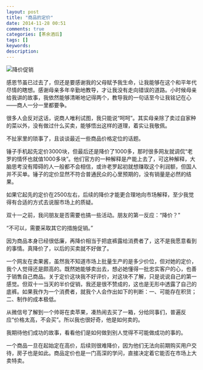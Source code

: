 ```yaml
---
layout: post
title: "商品的定价"
date: 2014-11-28 00:51
comments: true
categories: [茶余酒后]
tags: []
keywords: 
description: 
---
```

![降价促销](http://img.sccnn.com/bimg/334/0299.jpg)

感恩节虽已过去了，但还是要感谢我的父母赋予我生命，让我能够在这个和平年代尽情的瞎想。感谢母亲多年辛勤地教导，才让我没有走向错误的道路。小时候母亲给我讲的故事，我依然能够清晰地记得两个，教导我的一句话至今让我铭记在心——商人一分一里都要争。

很多人会反对这话，说商人唯利试图，我只能说“呵呵”。其实母亲除了卖过自家种的菜以外，没有做过什么买卖，能够悟出这样的道理，着实让我敬佩。

不扯家里的琐事了，且谈谈最近一些商品价格定位的话题。

<!--more-->
锤子手机起先定价3000块，但最后还是降价了1000多，那时很多网友就调侃“老罗的情怀也就值1000多块”。他们官方的一种解释是产能上去了，可这种解释，大脑思考没有障碍的人一般都不会相信，或许老罗起初就想赚取这个利润额，但国人并不买单。锤子的定价显然不符合普通民众的心里预期的，没有销量是必然的结果。

如果它起先的定价在2500左右，后续的降价才能更合理地向市场解释，至少我觉得有合适的方式去说服市场上的质疑。

双十一之前，我问朋友是否需要也搞一些活动。朋友的第一反应：“降价？”

“不可以，需要采取其它的措施促销。”

因为商品本身已经很低廉，再降价相当于把底裤露给消费者了，这不是我愿意看到的事情。真降价了，以后的买卖就不好做了。

一个网友在卖果酱，虽然我不知道市场上批量生产的是多少价位，但对她的定价，我个人觉得还是颇高的。既然她能够卖出去，想必她懂得一批忠实客户的心，也善于销售自己商品。关于定价这块我不好评价，对这块不了解，只是说说自己的第一感觉。但双十一当天的半价促销，我还是很不赞成的，这也是无形中透露了自己的底裤。如果我作为一个消费者，就我个人会作出如下的判断：一、可能存在积货；二、制作的成本极低。

从微信号了解到一个帅哥在卖苹果，凑热闹去买了一箱，分给同事们，普遍反应“价格太高，不会买”。所以我也很好奇，他是如何卖的。

我期待他们成功的故事，看看他们是如何做到别人觉得不可能做成功的事的。

一个商品一旦在起始定在高价，后续则很难降价，因为他们无法向前期购买用户交待，房子也是如此。商品定价也是一门高深的学问，直接决定着它能否在市场上大卖特卖。